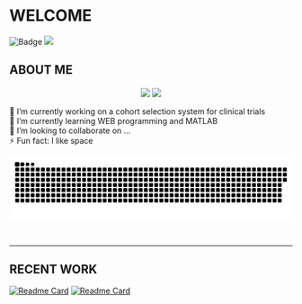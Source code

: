 <!--
**paivagio/paivagio** is a ✨ _special_ ✨ repository because its `README.md` (this file) appears on your GitHub profile.

Here are some ideas to get you started:
-->

# WELCOME 


![Badge](https://img.shields.io/github/followers/paivagio) <img src="https://komarev.com/ghpvc/?username=paivagio"/>

## ABOUT ME 

<div align="center"> 
  <img height="167em" align="center" src="https://github-readme-stats.vercel.app/api?username=paivagio&show_icons=true&theme=midnight-purple&include_all_commits=true&count_private=true"/>
   <img height="167em" align="center" src="https://github-readme-stats.vercel.app/api/top-langs/?username=paivagio&layout=compact&theme=midnight-purple&exclude_repo=CliNTREc-Interface"/>
</div> 

 <br/> 
🔭 I’m currently working on a cohort selection system for clinical trials<br/>
🌱 I’m currently learning WEB programming and MATLAB<br/>
👯 I’m looking to collaborate on ...<br/>
⚡ Fun fact: I like space

<br/>
<!-- 🤔 I’m looking for help with ... -->

![Snake animation](https://github.com/paivagio/paivagio/blob/output/github-contribution-grid-snake.svg)

<br/>

---

## RECENT WORK

[![Readme Card](https://github-readme-stats.vercel.app/api/pin/?username=paivagio&repo=CliNTREc&theme=midnight-purple)](https://github.com/paivagio/CliNTREc)
[![Readme Card](https://github-readme-stats.vercel.app/api/pin/?username=paivagio&repo=CliNTREc-Interface&theme=midnight-purple)](https://github.com/paivagio/CliNTREc-Interface)

